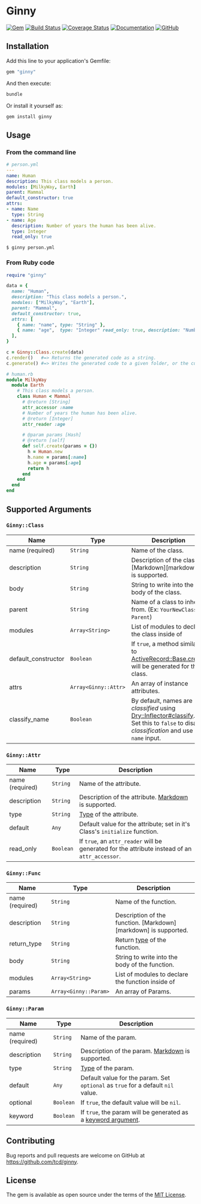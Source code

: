 # Ginny

[![Gem](https://img.shields.io/gem/v/ginny)][rubygems]
[![Build Status](https://travis-ci.org/tcd/ginny.svg?branch=master)][travis-ci]
[![Coverage Status](https://coveralls.io/repos/github/tcd/ginny/badge.svg?branch=master)][coveralls-ci]
[![Documentation](http://img.shields.io/badge/docs-rubydoc.info-blue.svg)][rubydoc-gem]
[![GitHub](https://img.shields.io/github/license/tcd/ginny)][license]

[rubygems]: https://rubygems.org/gems/ginny
[travis-ci]: https://travis-ci.org/tcd/ginny
[coveralls-ci]: https://coveralls.io/github/tcd/ginny?branch=master
[rubydoc-gem]: https://www.rubydoc.info/gems/ginny/0.6.3
[license]: https://github.com/tcd/ginny/blob/master/LICENSE.txt


## Installation

Add this line to your application's Gemfile:

```ruby
gem "ginny"
```

And then execute:

```ruby
bundle
```

Or install it yourself as:

```ruby
gem install ginny
```

## Usage

### From the command line

```yaml
# person.yml
---
name: Human
description: This class models a person.
modules: [MilkyWay, Earth]
parent: Mammal
default_constructor: true
attrs:
- name: Name
  type: String
- name: Age
  description: Number of years the human has been alive.
  type: Integer
  read_only: true
```

```shell
$ ginny person.yml
```

### From Ruby code

```ruby
require "ginny"

data = {
  name: "Human",
  description: "This class models a person.",
  modules: ["MilkyWay", "Earth"],
  parent: "Mammal",
  default_constructor: true,
  attrs: [
    { name: "name", type: "String" },
    { name: "age",  type: "Integer" read_only: true, description: "Number of years the human has been alive." },
  ],
}

c = Ginny::Class.create(data)
c.render()   #=> Returns the generated code as a string.
c.generate() #=> Writes the generated code to a given folder, or the current directory if no argument is passed.
```

```ruby
# human.rb
module MilkyWay
  module Earth
    # This class models a person.
    class Human < Mammal
      # @return [String]
      attr_accessor :name
      # Number of years the human has been alive.
      # @return [Integer]
      attr_reader :age

      # @param params [Hash]
      # @return [self]
      def self.create(params = {})
        h = Human.new
        h.name = params[:name]
        h.age = params[:age]
        return h
      end
    end
  end
end
```

## Supported Arguments

### `Ginny::Class`

|        Name         |         Type         |                                                                                         Description                                                                                          |
| ------------------- | -------------------- | -------------------------------------------------------------------------------------------------------------------------------------------------------------------------------------------- |
| name (required)     | `String`             | Name of the class.                                                                                                                                                                           |
| description         | `String`             | Description of the class. [Markdown][markdown] is supported.                                                                                                                                 |
| body                | `String`             | String to write into the body of the class.                                                                                                                                                  |
| parent              | `String`             | Name of a class to inherit from. (Ex: `YourNewClass < Parent`)                                                                                                                               |
| modules             | `Array<String>`      | List of modules to declare the class inside of                                                                                                                                               |
| default_constructor | `Boolean`            | If `true`, a method similar to [ActiveRecord::Base.create][create_method_link] will be generated for the class.                                                                              |
| attrs               | `Array<Ginny::Attr>` | An array of instance attributes.                                                                                                                                                             |
| classify_name       | `Boolean`            | By default, names are *classified* using [Dry::Inflector#classify](https://github.com/dry-rb/dry-inflector#usage). Set this to `false` to disable *classification* and use raw `name` input. |

[create_method_link]: https://apidock.com/rails/ActiveRecord/Persistence/ClassMethods/create 

### `Ginny::Attr`

|      Name       |   Type    |                                                       Description                                                        |
| --------------- | --------- | ------------------------------------------------------------------------------------------------------------------------ |
| name (required) | `String`  | Name of the attribute.                                                                                                   |
| description     | `String`  | Description of the attribute. [Markdown](https://github.com/adam-p/markdown-here/wiki/Markdown-Cheatsheet) is supported. |
| type            | `String`  | [Type](https://rubydoc.info/gems/yard/file/docs/GettingStarted.md#Declaring_Types) of the attribute.                     |
| default         | `Any`     | Default value for the attribute; set in it's Class's `initialize` function.                                              |
| read_only       | `Boolean` | If `true`, an `attr_reader` will be generated for the attribute instead of an `attr_accessor`.                           |

### `Ginny::Func`

|      Name       |         Type          |                                                Description                                                 |
| --------------- | --------------------- | ---------------------------------------------------------------------------------------------------------- |
| name (required) | `String`              | Name of the function.                                                                                      |
| description     | `String`              | Description of the function. [Markdown][markdown] is supported.                                            |
| return_type     | `String`              | Return [type](https://rubydoc.info/gems/yard/file/docs/GettingStarted.md#Declaring_Types) of the function. |
| body            | `String`              | String to write into the body of the function.                                                             |
| modules         | `Array<String>`       | List of modules to declare the function inside of                                                          |
| params          | `Array<Ginny::Param>` | An array of Params.                                                                                        |

### `Ginny::Param`

|      Name       |   Type    |                                                     Description                                                      |
| --------------- | --------- | -------------------------------------------------------------------------------------------------------------------- |
| name (required) | `String`  | Name of the param.                                                                                                   |
| description     | `String`  | Description of the param. [Markdown](https://github.com/adam-p/markdown-here/wiki/Markdown-Cheatsheet) is supported. |
| type            | `String`  | [Type](https://rubydoc.info/gems/yard/file/docs/GettingStarted.md#Declaring_Types) of the param.                     |
| default         | `Any`     | Default value for the param. Set `optional` as `true` for a default `nil` value.                                     |
| optional        | `Boolean` | If `true`, the default value will be `nil`.                                                                          |
| keyword         | `Boolean` | If `true`, the param will be generated as a [keyword argument](https://bugs.ruby-lang.org/issues/14183).             |

## Contributing

Bug reports and pull requests are welcome on GitHub at https://github.com/tcd/ginny.

## License

The gem is available as open source under the terms of the [MIT License](https://opensource.org/licenses/MIT).
